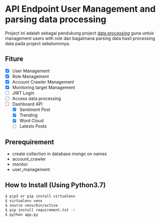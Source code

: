 # API Endpoint User Management and parsing data processing

Project ini adalah sebagai pendukung project [data processing](https://gitlab.com/baysptr/data-processing-for-socials-media-monitoring) guna untuk management users with role dan bagaimana parsing data hasil processing data pada project sebelumnnya.
## Fiture
  - [x] User Management
  - [x] Role Management
  - [x] Account Crawler Management
  - [x] Monitoring target Management
  - [ ] JWT Login
  - [ ] Access data processing 
  - [ ] Dashboard API
	- [x] Sentiment Post
	- [x] Trending
	- [x] Word Cloud
	- [ ] Latests Posts

## Prerequirement
- create collection in database mongo on names
- account_crawler
- monitor
- user_management

## How to Install (Using Python3.7)
```sh
$ pip3 or pip install virtualenv
$ virtualenv venv
$ source venv/bin/active
$ pip install requirement.txt -r
$ python app.py
```
